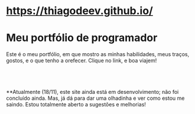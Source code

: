 
# https://thiagodeev.github.io/

<h1>Meu portfólio de programador</h1>

Este é o meu portfólio, em que mostro as minhas habilidades, meus traços, gostos, e o que tenho a orefecer.
Clique no link, e boa viajem!
<br><br><br><br><br>
**Atualmente (18/11), este site ainda está em desenvolvimento; não foi concluído ainda.
Mas, já dá para dar uma olhadinha e ver como estou me saindo. Estou totalmente aberto a sugestões e melhorias!
